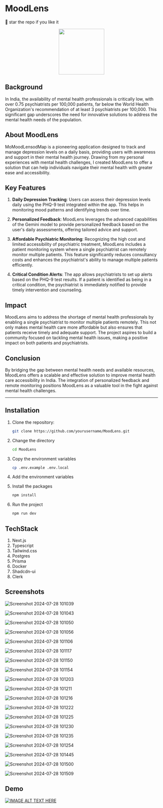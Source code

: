 # MoodLens

🌟 star the repo if you like it

<div align="center">
  <img src="https://github.com/user-attachments/assets/b1cf0776-6fd9-4339-9577-57473fa3d061" alt="" width=150 height=150 />
</div>

## Background

In India, the availability of mental health professionals is critically low, with over 0.75 psychiatrists per 100,000 patients, far below the World Health Organization's recommendation of at least 3 psychiatrists per 100,000. This significant gap underscores the need for innovative solutions to address the mental health needs of the population.

## About MoodLens

MoMoodLensodMap is a pioneering application designed to track and manage depression levels on a daily basis, providing users with awareness and support in their mental health journey. Drawing from my personal experiences with mental health challenges, I created MoodLens to offer a solution that can help individuals navigate their mental health with greater ease and accessibility.

## Key Features

1. **Daily Depression Tracking**: Users can assess their depression levels daily using the PHQ-9 test integrated within the app. This helps in monitoring mood patterns and identifying trends over time.

2. **Personalized Feedback**: MoodLens leverages the advanced capabilities of the Gemini model to provide personalized feedback based on the user's daily assessments, offering tailored advice and support.

3. **Affordable Psychiatric Monitoring**: Recognizing the high cost and limited accessibility of psychiatric treatment, MoodLens includes a patient monitoring system where a single psychiatrist can remotely monitor multiple patients. This feature significantly reduces consultancy costs and enhances the psychiatrist's ability to manage multiple patients efficiently.

4. **Critical Condition Alerts**: The app allows psychiatrists to set up alerts based on the PHQ-9 test results. If a patient is identified as being in a critical condition, the psychiatrist is immediately notified to provide timely intervention and counseling.

## Impact

MoodLens aims to address the shortage of mental health professionals by enabling a single psychiatrist to monitor multiple patients remotely. This not only makes mental health care more affordable but also ensures that patients receive timely and adequate support. The project aspires to build a community focused on tackling mental health issues, making a positive impact on both patients and psychiatrists.

## Conclusion

By bridging the gap between mental health needs and available resources, MoodLens offers a scalable and effective solution to improve mental health care accessibility in India. The integration of personalized feedback and remote monitoring positions MoodLens as a valuable tool in the fight against mental health challenges.

---

## Installation

1. Clone the repository:
   ```bash
   git clone https://github.com/yourusername/MoodLens.git
   ```
2. Change the directory
   ```bash
   cd MoodLens
   ```
3. Copy the environment variables
   ```bash
   cp .env.example .env.local
   ```
4. Add the environment variables
   
6. Install the packages
   ```bash
   npm install
   ```
7. Run the project
   ```bash
   npm run dev
   ```

## TechStack

1. Next.js
2. Typescript
3. Tailwind.css
4. Postgres
5. Prisma
6. Docker
7. Shadcdn-ui
8. Clerk

## Screenshots

![Screenshot 2024-07-28 101039](https://github.com/user-attachments/assets/460a129b-6a60-45ba-8209-dd446fe1e6f7)

![Screenshot 2024-07-28 101043](https://github.com/user-attachments/assets/78e3c8a5-b4c6-47c2-b89e-2e641d5da333)

![Screenshot 2024-07-28 101050](https://github.com/user-attachments/assets/75533a44-381e-4b87-a7b7-ab291cfc3164)

![Screenshot 2024-07-28 101056](https://github.com/user-attachments/assets/b27fa325-d76a-4d47-8b9f-383b44f8c195)

![Screenshot 2024-07-28 101106](https://github.com/user-attachments/assets/9c75869f-59a9-45c6-b0cc-263c52eff60b)

![Screenshot 2024-07-28 101117](https://github.com/user-attachments/assets/f4ba3870-a3f7-4203-86c8-21ed9e1682b9)

![Screenshot 2024-07-28 101150](https://github.com/user-attachments/assets/45e40a83-6189-42bd-97a8-29be78b63476)

![Screenshot 2024-07-28 101154](https://github.com/user-attachments/assets/ec0ac450-3c46-4562-a7de-01eaa39d7e3a)

![Screenshot 2024-07-28 101203](https://github.com/user-attachments/assets/a8d84e9d-14ac-4910-a8fa-7b517282b073)

![Screenshot 2024-07-28 101211](https://github.com/user-attachments/assets/dd8473e2-c775-4c38-a43d-7a51167e9d92)

![Screenshot 2024-07-28 101216](https://github.com/user-attachments/assets/0fea10f2-ce76-4b28-9b31-67e1c799ed0f)

![Screenshot 2024-07-28 101222](https://github.com/user-attachments/assets/a5a02bb3-78d9-465e-966f-8b6824a44ff7)

![Screenshot 2024-07-28 101225](https://github.com/user-attachments/assets/feeaca4b-5cc1-42a8-bbfd-5a4be92d83fe)

![Screenshot 2024-07-28 101230](https://github.com/user-attachments/assets/d947ce8e-4ebb-4bca-be6e-1baf3b4af7d2)

![Screenshot 2024-07-28 101235](https://github.com/user-attachments/assets/257bcac7-577b-4746-9ced-abac17c5415d)

![Screenshot 2024-07-28 101254](https://github.com/user-attachments/assets/46949d6f-7194-40eb-97f9-91cc5e20b07b)

![Screenshot 2024-07-28 101445](https://github.com/user-attachments/assets/8c239fa6-56fa-4959-8151-b0df3b39bbae)

![Screenshot 2024-07-28 101500](https://github.com/user-attachments/assets/a32e8689-8865-473f-8c66-041c0b9bb890)

![Screenshot 2024-07-28 101509](https://github.com/user-attachments/assets/c6804bab-923e-4d29-a979-e121148bc261)

   
## Demo
[![IMAGE ALT TEXT HERE](https://img.youtube.com/vi/1lrcd8Nv_fw/0.jpg)](https://www.youtube.com/watch?v=1lrcd8Nv_fw)
